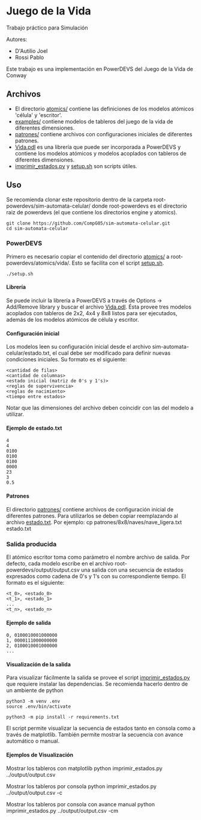 # Juego de la Vida

Trabajo práctico para Simulación

Autores:

- D'Autilio Joel
- Rossi Pablo

Este trabajo es una implementación en PowerDEVS del Juego de la Vida de Conway

## Archivos

- El directorio [atomics/](atomics) contiene las definiciones de los modelos atómicos 'célula' y 'escritor'.
- [examples/](examples) contiene modelos de tableros del juego de la vida de diferentes dimensiones.
- [patrones/](patrones) contiene archivos con configuraciones iniciales de diferentes patrones.
- [Vida.pdl](Vida.pdl) es una librería que puede ser incorporada a PowerDEVS y contiene los modelos atómicos y modelos acoplados con tableros de diferentes dimensiones.
- [imprimir_estados.py](imprimir_estados.py) y [setup.sh](setup.sh) son scripts útiles.


## Uso

Se recomienda clonar este repositorio dentro de la carpeta root-powerdevs/sim-automata-celular/ donde root-powerdevs es el directorio raiz de powerdevs (el que contiene los directorios engine y atomics).

    git clone https://github.com/CompG05/sim-automata-celular.git
    cd sim-automata-celular

### PowerDEVS

Primero es necesario copiar el contenido del directorio [atomics/](atomics) a root-powerdevs/atomics/vida/. Esto se facilita con el script [setup.sh](setup.sh).

    ./setup.sh

#### Librería
Se puede incluír la librería a PowerDEVS a través de Options -> Add/Remove library y buscar el archivo [Vida.pdl](Vida.pdl). Ésta provee tres modelos acoplados con tableros de 2x2, 4x4 y 8x8 listos para ser ejecutados, además de los modelos atómicos de célula y escritor.

#### Configuración inicial

Los modelos leen su configuración inicial desde el archivo sim-automata-celular/estado.txt, el cual debe ser modificado para definir nuevas condiciones iniciales. Su formato es el siguiente:

    <cantidad de filas>
    <cantidad de columnas>
    <estado inicial (matriz de 0's y 1's)>
    <reglas de supervivencia>
    <reglas de nacimiento>
    <tiempo entre estados>

Notar que las dimensiones del archivo deben coincidir con las del modelo a utilizar.

#### Ejemplo de estado.txt

    4
    4
    0100
    0100
    0100
    0000
    23
    3
    0.5

#### Patrones
El directorio [patrones/](patrones) contiene archivos de configuración inicial de diferentes patrones. Para utilizarlos se deben copiar reemplazando al archivo [estado.txt](estado.txt). Por ejemplo:
    cp patrones/8x8/naves/nave_ligera.txt estado.txt

### Salida producida

El atómico escritor toma como parámetro el nombre archivo de salida. Por defecto, cada modelo escribe en el archivo root-powerdevs/output/output.csv una salida con una secuencia de estados expresados como cadena de 0's y 1's con su correspondiente tiempo. El formato es el siguiente:

    <t_0>, <estado_0>
    <t_1>, <estado_1>
    ...
    <t_n>, <estado_n>

#### Ejemplo de salida

    0, 0100010001000000
    1, 0000111000000000
    2, 0100010001000000
    ...

#### Visualización de la salida

Para visualizar fácilmente la salida se provee el script [imprimir_estados.py](imprimir_estados.py) que requiere instalar las dependencias. Se recomienda hacerlo dentro de un ambiente de python

    python3 -m venv .env
    source .env/bin/activate

    python3 -m pip install -r requirements.txt

El script permite visualizar la secuencia de estados tanto en consola como a través de matplotlib. También permite mostrar la secuencia con avance automático o manual.

#### Ejemplos de Visualización

Mostrar los tableros con matplotlib
    python imprimir_estados.py ../output/output.csv

Mostrar los tableros por consola
    python imprimir_estados.py ../output/output.csv -c

Mostrar los tableros por consola con avance manual
    python imprimir_estados.py ../output/output.csv -cm
